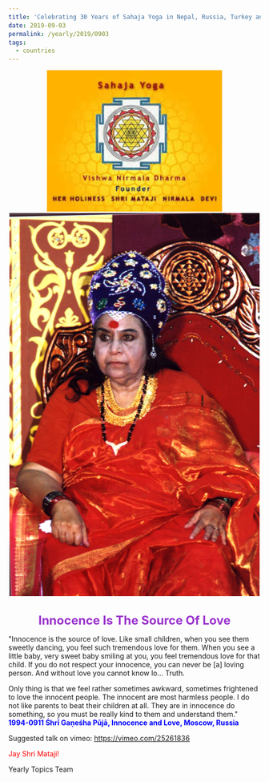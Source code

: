 ```yaml
---
title: 'Celebrating 30 Years of Sahaja Yoga in Nepal, Russia, Turkey and Ukraine, Post 16'
date: 2019-09-03
permalink: /yearly/2019/0903
tags:
  - countries
---
```


<div style="text-align: center"><img src="/images/image1.png" width="350" /></div>

<div style="text-align: center"><img src="/images/image44.png" width="500" /></div>

<!-- ![PICTURE 44](/images/image44.png)-->

<br>
<p style="color:DarkOrchid; text-align:center">
<font size="+2"><b>Innocence Is The Source Of Love</b><br></font>
</p>

<p>
"Innocence is the source of love. Like small children, when you see them sweetly dancing, you feel such tremendous love for them. When you see a little baby, very sweet baby smiling at you, you feel tremendous love for that child. If you do not respect your innocence, you can never be [a] loving person. And without love you cannot know lo... Truth. 

Only thing is that we feel rather sometimes awkward, sometimes frightened to love the innocent people. The innocent are most harmless people. I do not like parents to beat their children at all. They are in innocence do something, so you must be really kind to them and understand them."<br>
<font color="blue"><b>1994-0911 Śhrī Gaṇeśha Pūjā, Innocence and Love, Moscow, Russia</b></font><br>
</p>

Suggested talk on vimeo: <a href="https://vimeo.com/25261836"> https://vimeo.com/25261836</a><br>

<p style="color:red;">Jay Shri Mataji!<br></p>

Yearly Topics Team